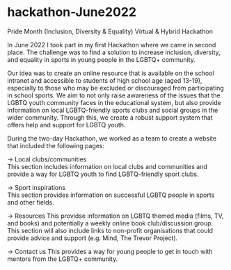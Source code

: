 # hackathon-June2022
Pride Month (Inclusion, Diversity &amp; Equality) Virtual &amp; Hybrid Hackathon

In June 2022 I took part in my first Hackathon where we came in second place. The challenge was to find a solution to increase inclusion, diversity, and equality in sports in young people in the LGBTQ+ community.

Our idea was to create an online resource that is available on the school intranet and accessible to students of high school age (aged 13-19), especially to those who may be excluded or discouraged from participating in school sports. We aim to not only raise awareness of the issues that the LGBTQ youth community faces in the educational system, but also provide information on local LGBTQ-friendly sports clubs and social groups in the wider community. Through this, we create a robust support system that offers help and support for LGBTQ youth.

During the two-day Hackathon, we worked as a team to create a website that included the following pages: 

-> Local clubs/communities\
This section includes information on local clubs and communities and provide a way for LGBTQ youth to find LGBTQ-friendly sport clubs.

-> Sport inspirations\
This section provides information on successful LGBTQ people in sports and other fields.

-> Resources
This providse information on LGBTQ themed media (films, TV, and books) and potentially a weekly online book club/discussion group.
This section will also include links to non-profit organisations that could provide advice and support (e.g. Mind, The Trevor Project).

-> Contact us
This provides a way for young people to get in touch with mentors from the LGBTQ+ community.
